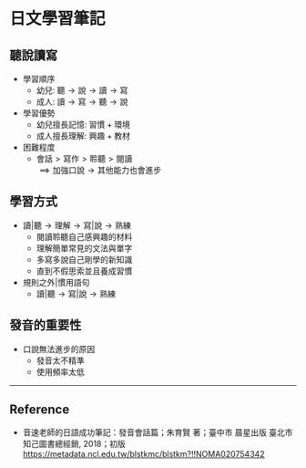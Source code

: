 # 日文學習筆記
## 聽說讀寫
- $\text{學習順序}$
    - $\text{幼兒}\colon \ \text{聽}\to\text{說}\to\text{讀}\to\text{寫}$
    - $\text{成人}\colon \ \text{讀}\to\text{寫}\to\text{聽}\to\text{說}$
- $\text{學習優勢}$
    - $\text{幼兒擅長記憶}\colon \ \text{習慣} + \text{環境}$
    - $\text{成人擅長理解}\colon \ \text{興趣} + \text{教材}$
- $\text{困難程度}$
    - $\text{會話} > \text{寫作} > \text{聆聽} > \text{閱讀}$  
      $\implies \text{加強口說} \to \text{其他能力也會進步}$
## 學習方式
- $\text{讀} \vert \text{聽} \to \text{理解} \to \text{寫} \vert \text{說} \to \text{熟練}$
    - $\text{閱讀聆聽自己感興趣的材料}$
    - $\text{理解簡單常見的文法與單字}$
    - $\text{多寫多說自己剛學的新知識}$
    - $\text{直到不假思索並且養成習慣}$
- $\text{規則之外} \vert \text{慣用語句}$
    - $\text{讀} \vert \text{聽} \to \text{寫} \vert \text{說} \to \text{熟練}$
## 發音的重要性
- $\text{口說無法進步的原因}$
    - $\text{發音太不精準}$
    - $\text{使用頻率太低}$
----

## Reference
- 音速老師的日語成功筆記：發音會話篇；朱育賢 著；臺中市 晨星出版 臺北市 知己圖書總經銷, 2018；初版  
  <https://metadata.ncl.edu.tw/blstkmc/blstkm?!!NOMA020754342>

